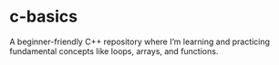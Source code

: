 # c-basics
A beginner-friendly C++ repository where I’m learning and practicing fundamental concepts like loops, arrays, and functions. 
